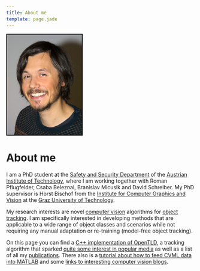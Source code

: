 ```yaml
---
title: About me
template: page.jade
---
```


<div class='sidecolumn'>
  <img style='border: 2px solid black' width='200' src='portrait.jpg' alt='My portrait' />
</div>

# About me

I am a PhD student at the [Safety and Security Department][1] of the [Austrian Institute of Technology][2],
where I am working together with Roman Pflugfelder, Csaba Beleznai, Branislav Micusik and David Schreiber.
My PhD supervisor is Horst Bischof from the [Institute for Computer Graphics and Vision][3]
at the [Graz University of Technology][4].

My research interests are novel [computer vision][5] algorithms for [object tracking][6].
I am specifically interested in developing methods that are applicable to a wide range of object classes and scenarios
while not requiring any manual adaptation or re-training (model-free object tracking).

On this page you can find a [C++ implementation of OpenTLD](/tld),
a tracking algorithm that sparked [quite some interest in popular media][7]
as well as a list of all my [publications](/publications).
There also is a [tutorial about how to feed CVML data into MATLAB](/cvml/)
and some [links to interesting computer vision blogs](/links/).

[1]: http://www.ait.ac.at/departments/safety-security/
[2]: http://www.ait.ac.at
[3]: http://www.icg.tugraz.at
[4]: http://www.tugraz.at
[5]: http://en.wikipedia.org/wiki/Computer_vision
[6]: http://en.wikipedia.org/wiki/Video_tracking
[7]: http://www.engadget.com/2011/03/31/zdenek-kalals-object-tracking-algorithm-learns-on-the-fly-like
